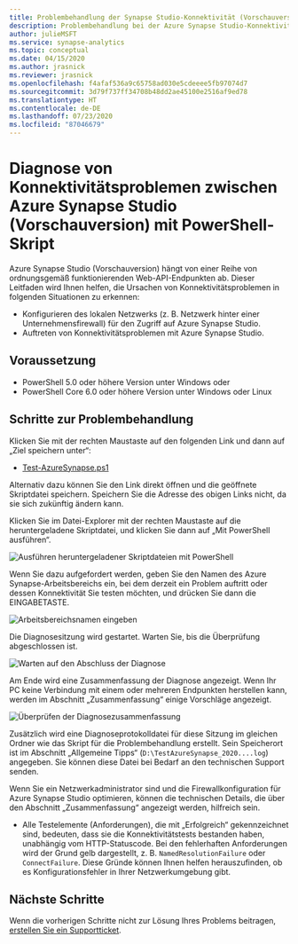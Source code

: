 ```yaml
---
title: Problembehandlung der Synapse Studio-Konnektivität (Vorschauversion) mit PowerShell
description: Problembehandlung bei der Azure Synapse Studio-Konnektivität mit PowerShell
author: julieMSFT
ms.service: synapse-analytics
ms.topic: conceptual
ms.date: 04/15/2020
ms.author: jrasnick
ms.reviewer: jrasnick
ms.openlocfilehash: f4afaf536a9c65758ad030e5cdeeee5fb97074d7
ms.sourcegitcommit: 3d79f737ff34708b48dd2ae45100e2516af9ed78
ms.translationtype: HT
ms.contentlocale: de-DE
ms.lasthandoff: 07/23/2020
ms.locfileid: "87046679"
---
```

# <a name="diagnose-azure-synapse-studio-preview-connectivity-issues-with-powershell-script"></a>Diagnose von Konnektivitätsproblemen zwischen Azure Synapse Studio (Vorschauversion) mit PowerShell-Skript

Azure Synapse Studio (Vorschauversion) hängt von einer Reihe von ordnungsgemäß funktionierenden Web-API-Endpunkten ab. Dieser Leitfaden wird Ihnen helfen, die Ursachen von Konnektivitätsproblemen in folgenden Situationen zu erkennen:
- Konfigurieren des lokalen Netzwerks (z. B. Netzwerk hinter einer Unternehmensfirewall) für den Zugriff auf Azure Synapse Studio.
- Auftreten von Konnektivitätsproblemen mit Azure Synapse Studio.

## <a name="prerequisite"></a>Voraussetzung

* PowerShell 5.0 oder höhere Version unter Windows oder
* PowerShell Core 6.0 oder höhere Version unter Windows oder Linux

## <a name="troubleshooting-steps"></a>Schritte zur Problembehandlung

Klicken Sie mit der rechten Maustaste auf den folgenden Link und dann auf „Ziel speichern unter“:

- [Test-AzureSynapse.ps1](https://go.microsoft.com/fwlink/?linkid=2119734)

Alternativ dazu können Sie den Link direkt öffnen und die geöffnete Skriptdatei speichern. Speichern Sie die Adresse des obigen Links nicht, da sie sich zukünftig ändern kann.

Klicken Sie im Datei-Explorer mit der rechten Maustaste auf die heruntergeladene Skriptdatei, und klicken Sie dann auf „Mit PowerShell ausführen“.

![Ausführen heruntergeladener Skriptdateien mit PowerShell](media/troubleshooting-synapse-studio-powershell/run-with-powershell.png)

Wenn Sie dazu aufgefordert werden, geben Sie den Namen des Azure Synapse-Arbeitsbereichs ein, bei dem derzeit ein Problem auftritt oder dessen Konnektivität Sie testen möchten, und drücken Sie dann die EINGABETASTE.

![Arbeitsbereichsnamen eingeben](media/troubleshooting-synapse-studio-powershell/enter-workspace-name.png)

Die Diagnosesitzung wird gestartet. Warten Sie, bis die Überprüfung abgeschlossen ist.

![Warten auf den Abschluss der Diagnose](media/troubleshooting-synapse-studio-powershell/wait-for-diagnosis.png)

Am Ende wird eine Zusammenfassung der Diagnose angezeigt. Wenn Ihr PC keine Verbindung mit einem oder mehreren Endpunkten herstellen kann, werden im Abschnitt „Zusammenfassung“ einige Vorschläge angezeigt.

![Überprüfen der Diagnosezusammenfassung](media/troubleshooting-synapse-studio-powershell/diagnosis-summary.png)

Zusätzlich wird eine Diagnoseprotokolldatei für diese Sitzung im gleichen Ordner wie das Skript für die Problembehandlung erstellt. Sein Speicherort ist im Abschnitt „Allgemeine Tipps“ (`D:\TestAzureSynapse_2020....log`) angegeben. Sie können diese Datei bei Bedarf an den technischen Support senden.

Wenn Sie ein Netzwerkadministrator sind und die Firewallkonfiguration für Azure Synapse Studio optimieren, können die technischen Details, die über den Abschnitt „Zusammenfassung“ angezeigt werden, hilfreich sein.

* Alle Testelemente (Anforderungen), die mit „Erfolgreich“ gekennzeichnet sind, bedeuten, dass sie die Konnektivitätstests bestanden haben, unabhängig vom HTTP-Statuscode.
 Bei den fehlerhaften Anforderungen wird der Grund gelb dargestellt, z. B. `NamedResolutionFailure` oder `ConnectFailure`. Diese Gründe können Ihnen helfen herauszufinden, ob es Konfigurationsfehler in Ihrer Netzwerkumgebung gibt.


## <a name="next-steps"></a>Nächste Schritte
Wenn die vorherigen Schritte nicht zur Lösung Ihres Problems beitragen, [erstellen Sie ein Supportticket](../../sql-data-warehouse/sql-data-warehouse-get-started-create-support-ticket.md).

